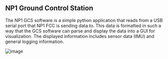 ## NP1 Ground Control Station

The NP1 GCS software is a simple python application that reads from a USB serial port that NP1 FCC is sending data to. This data is formatted in such a way that the GCS software can parse and display the data into a GUI for visualization. The displayed information includes sensor data (IMU) and general logging information.

![image](https://github.com/user-attachments/assets/c8ffb08e-8560-4028-ac0d-5ee4c752e1bd)
